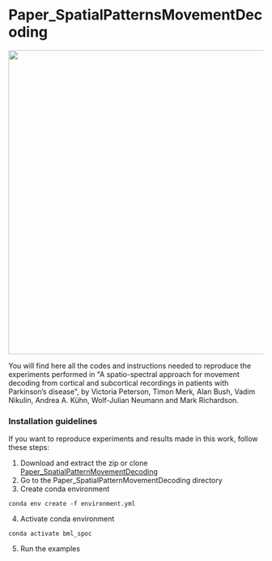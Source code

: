 # Paper_SpatialPatternsMovementDecoding
<p align="center">
<img src="Images/OTDA_workflow.png" width="600">
</p>
You will find here all the codes and instructions needed to reproduce the experiments performed in "A spatio-spectral approach for movement decoding from cortical and subcortical recordings in patients with Parkinson’s disease", by Victoria Peterson, Timon Merk, Alan Bush, Vadim Nikulin, Andrea A. Kühn, Wolf-Julian Neumann and Mark Richardson.

### Installation guidelines
If you want to reproduce experiments and results made in this work, follow these steps:
1. Download and extract the zip or clone [Paper_SpatialPatternMovementDecoding](https://github.com/Brain-Modulation-Lab/Paper_SpatialPatternsMovementDecoding.git)
2. Go to the Paper_SpatialPatternMovementDecoding directory
3. Create conda environment
```
conda env create -f environment.yml
```
4. Activate conda environment
```
conda activate bml_spoc
```
5. Run the examples
